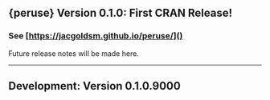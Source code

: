## {peruse} Version 0.1.0: First CRAN Release!

### See [https://jacgoldsm.github.io/peruse/]()

Future release notes will be  made here.

__________________________________________________________________________________

## Development: Version 0.1.0.9000
